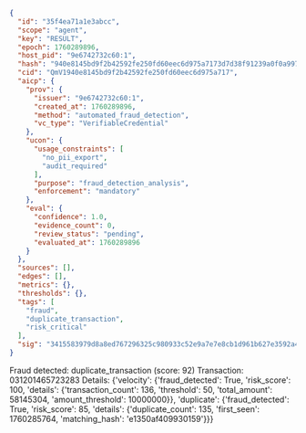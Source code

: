 ```json
{
  "id": "35f4ea71a1e3abcc",
  "scope": "agent",
  "key": "RESULT",
  "epoch": 1760289896,
  "host_pid": "9e6742732c60:1",
  "hash": "940e8145bd9f2b42592fe250fd60eec6d975a7173d7d38f91239a0f0a997d7b5",
  "cid": "QmV1940e8145bd9f2b42592fe250fd60eec6d975a717",
  "aicp": {
    "prov": {
      "issuer": "9e6742732c60:1",
      "created_at": 1760289896,
      "method": "automated_fraud_detection",
      "vc_type": "VerifiableCredential"
    },
    "ucon": {
      "usage_constraints": [
        "no_pii_export",
        "audit_required"
      ],
      "purpose": "fraud_detection_analysis",
      "enforcement": "mandatory"
    },
    "eval": {
      "confidence": 1.0,
      "evidence_count": 0,
      "review_status": "pending",
      "evaluated_at": 1760289896
    }
  },
  "sources": [],
  "edges": [],
  "metrics": {},
  "thresholds": {},
  "tags": [
    "fraud",
    "duplicate_transaction",
    "risk_critical"
  ],
  "sig": "3415583979d8a8ed767296325c980933c52e9a7e7e8cb1d961b627e3592a457c"
}
```

Fraud detected: duplicate_transaction (score: 92)
Transaction: 031201465723283
Details: {'velocity': {'fraud_detected': True, 'risk_score': 100, 'details': {'transaction_count': 136, 'threshold': 50, 'total_amount': 58145304, 'amount_threshold': 10000000}}, 'duplicate': {'fraud_detected': True, 'risk_score': 85, 'details': {'duplicate_count': 135, 'first_seen': 1760285764, 'matching_hash': 'e1350af409930159'}}}